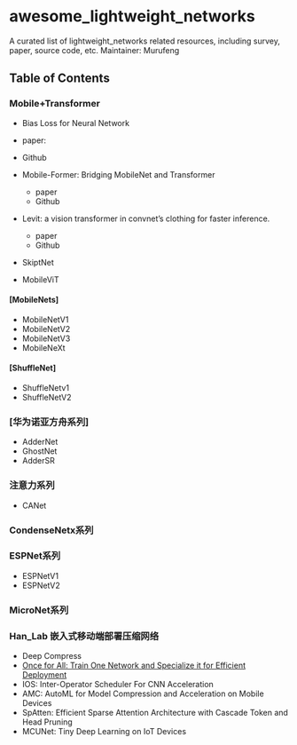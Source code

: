 # awesome_lightweight_networks
A curated list of lightweight_networks related resources, including survey, paper, source code, etc.
Maintainer: Murufeng

## Table of Contents

### Mobile+Transformer
 - Bias Loss for Neural Network
  - paper:
  - Github
  
- Mobile-Former: Bridging MobileNet and Transformer
  - paper
  - Github
  
- Levit: a vision transformer in convnet’s clothing for faster inference.
  - paper
  - Github
  
- SkiptNet
- MobileViT

#### [MobileNets]
- MobileNetV1
- MobileNetV2
- MobileNetV3
- MobileNeXt

#### [ShuffleNet]
- ShuffleNetv1
- ShuffleNetV2

### [华为诺亚方舟系列]
- AdderNet
- GhostNet
- AdderSR

### 注意力系列
 - CANet

### CondenseNetx系列

### ESPNet系列
 - ESPNetV1
 - ESPNetV2

### MicroNet系列


### Han_Lab 嵌入式移动端部署压缩网络
- Deep Compress
- [Once for All: Train One Network and Specialize it for Efficient Deployment](https://arxiv.org/abs/1908.09791)
- IOS: Inter-Operator Scheduler For CNN Acceleration
- AMC: AutoML for Model Compression and Acceleration on Mobile Devices
- SpAtten: Efficient Sparse Attention Architecture with Cascade Token and Head Pruning 
- MCUNet: Tiny Deep Learning on IoT Devices
